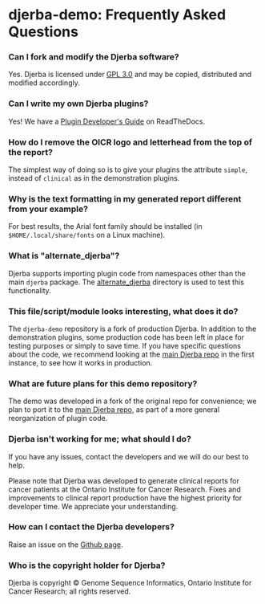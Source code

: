 # djerba-demo: Frequently Asked Questions

### Can I fork and modify the Djerba software?

Yes. Djerba is licensed under [GPL 3.0](https://www.gnu.org/licenses/gpl-3.0.en.html) and may be copied, distributed and modified accordingly.

### Can I write my own Djerba plugins?

Yes! We have a [Plugin Developer's Guide](https://djerba.readthedocs.io/en/latest/plugin_howto.html) on ReadTheDocs.

### How do I remove the OICR logo and letterhead from the top of the report?

The simplest way of doing so is to give your plugins the attribute `simple`, instead of `clinical` as in the demonstration plugins.

### Why is the text formatting in my generated report different from your example?

For best results, the Arial font family should be installed (in `$HOME/.local/share/fonts` on a Linux machine).

### What is "alternate_djerba"?

Djerba supports importing plugin code from namespaces other than the main `djerba` package. The [alternate_djerba](https://github.com/oicr-gsi/djerba-demo/tree/main/src/lib/alternate_djerba) directory is used to test this functionality.

### This file/script/module looks interesting, what does it do?

The `djerba-demo` repository is a fork of production Djerba. In addition to the demonstration plugins, some production code has been left in place for testing purposes or simply to save time. If you have specific questions about the code, we recommend looking at the [main Djerba repo](https://github.com/oicr-gsi/djerba) in the first instance, to see how it works in production.

### What are future plans for this demo repository?

The demo was developed in a fork of the original repo for convenience; we plan to port it to the [main Djerba repo](https://github.com/oicr-gsi/djerba), as part of a more general reorganization of plugin code.

### Djerba isn't working for me; what should I do?

If you have any issues, contact the developers and we will do our best to help.

Please note that Djerba was developed to generate clinical reports for cancer patients at the Ontario Institute for Cancer Research. Fixes and improvements to clinical report production have the highest priority for developer time. We appreciate your understanding.

### How can I contact the Djerba developers?

Raise an issue on the [Github page](https://github.com/oicr-gsi/djerba-demo/issues).

### Who is the copyright holder for Djerba?

Djerba is copyright &copy; Genome Sequence Informatics, Ontario Institute for Cancer Research; all rights reserved.


